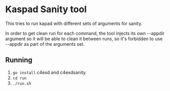 # Kaspad Sanity tool
This tries to run kapad with different sets of arguments for sanity.

In order to get clean run for each command, the tool injects its own --appdir
argument so it will be able to clean it between runs, so it's forbidden to use
--appdir as part of the arguments set.

## Running
 1. `go install` c4exd and c4exdsanity.
 2. `cd run`
 3. `./run.sh`



